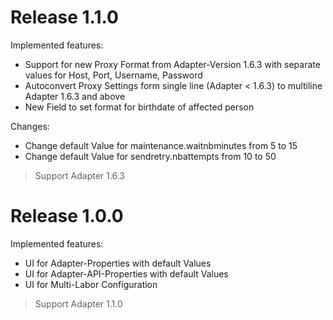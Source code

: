 # Release 1.1.0

Implemented features:

* Support for new Proxy Format from Adapter-Version 1.6.3 with separate values for Host, Port, Username, Password
* Autoconvert Proxy Settings form single line (Adapter < 1.6.3) to multiline Adapter 1.6.3 and above
* New Field to set format for birthdate of affected person

Changes:

* Change default Value for maintenance.waitnbminutes from 5 to 15
* Change default Value for sendretry.nbattempts from 10 to 50

> Support Adapter 1.6.3

# Release 1.0.0

Implemented features:

* UI for Adapter-Properties with default Values
* UI for Adapter-API-Properties with default Values
* UI for Multi-Labor Configuration

> Support Adapter 1.1.0